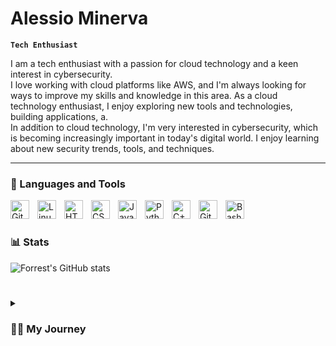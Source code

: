 #  Alessio Minerva

**`Tech Enthusiast`**

I am a tech enthusiast with a passion for cloud technology and a keen interest in cybersecurity.  
I love working with cloud platforms like AWS, and I'm always looking for ways to improve my skills and knowledge in this area. As a cloud technology enthusiast, I enjoy exploring new tools and technologies, building applications, a.  
In addition to cloud technology, I'm very interested in cybersecurity, which is becoming increasingly important in today's digital world. I enjoy learning about new security trends, tools, and techniques.  

---

### 🧰 Languages and Tools

<img align="left" alt="Git" width="30px" style="padding-right:10px;" src="https://cdn.jsdelivr.net/gh/devicons/devicon/icons/git/git-original.svg" />
<img align="left" alt="Linux" width="30px" style="padding-right:10px;" src="https://cdn.jsdelivr.net/gh/devicons/devicon/icons/linux/linux-original.svg" />
<img align="left" alt="HTML" width="30px" style="padding-right:10px;" src="https://cdn.jsdelivr.net/gh/devicons/devicon/icons/html5/html5-plain.svg" />
<img align="left" alt="CSS" width="30px" style="padding-right:10px;" src="https://cdn.jsdelivr.net/gh/devicons/devicon/icons/css3/css3-plain.svg" />
<img align="left" alt="JavaScript" width="30px" style="padding-right:10px;" src="https://cdn.jsdelivr.net/gh/devicons/devicon/icons/javascript/javascript-plain.svg" />
<img align="left" alt="Python" width="30px" style="padding-right:10px;" src="https://cdn.jsdelivr.net/gh/devicons/devicon/icons/python/python-plain.svg" />
<img align="left" alt="C++" width="30px" style="padding-right:10px;" src="https://cdn.jsdelivr.net/gh/devicons/devicon/icons/cplusplus/cplusplus-line.svg" />
<img align="left" alt="GitHub" width="30px" style="padding-right:10px;" src="https://cdn.jsdelivr.net/gh/devicons/devicon/icons/github/github-original.svg" />
<img align="left" alt="Bash" width="30px" style="padding-right:10px;" src="https://cdn.jsdelivr.net/gh/devicons/devicon/icons/bash/bash-original.svg" />
<br />



#

### 📊 Stats

![Forrest's GitHub stats](https://github-readme-stats.vercel.app/api?username=AlessioMinerva&show_icons=true&theme=dark)

<!-- ![GitHub Streak](https://streak-stats.demolab.com?user=ForrestKnight&theme=gruvbox&border_radius=4.5) -->

#

<details>
 <summary><h3>👨‍💻 My Journey</h3></summary>
My interest in cloud computing and IT first sparked during lock-down. I was fascinated by the concept of virtualization and began to research the various cloud solutions available. The possibilities of cloud computing seemed limitless and I was eager to learn more. Since then, I have kept up-to-date with the latest trends in cloud technology and have built a strong understanding of the architecture and design of various cloud solutions. 
I have joined a AWS re/start program from where I have learned a great deal, particularly in the areas of networking, cybersecurity, Python, Linux and of course the cloud. I found the topics to be interesting, and they taught me about the different network protocols and services, as well as security measures to protect networks and systems. Additionally, I enjoyed learning about Python and Linux to create applications and automate tasks.
In addition to cloud technology, I'm very interested in cybersecurity, which is becoming increasingly important in today's digital world. I enjoy learning about new security trends, tools, and techniques.



[website]: essiominerva.000webhostapp.com/
